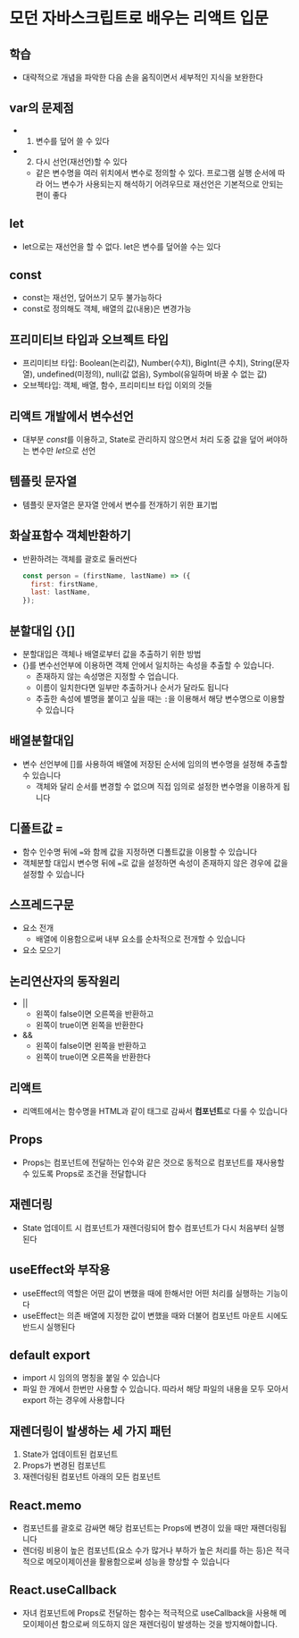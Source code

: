 # 모던 자바스크립트로 배우는 리액트 입문

## 학습

- 대략적으로 개념을 파악한 다음 손을 움직이면서 세부적인 지식을 보완한다

## var의 문제점

- 1. 변수를 덮어 쓸 수 있다
- 2. 다시 선언(재선언)할 수 있다
  - 같은 변수명을 여러 위치에서 변수로 정의할 수 있다. 프로그램 실행 순서에 따라 어느 변수가 사용되는지 해석하기 어려우므로 재선언은 기본적으로 안되는 편이 좋다

## let

- let으로는 재선언을 할 수 없다. let은 변수를 덮어쓸 수는 있다

## const

- const는 재선언, 덮어쓰기 모두 불가능하다
- const로 정의해도 객체, 배열의 값(내용)은 변경가능

## 프리미티브 타입과 오브젝트 타입

- 프리미티브 타입: Boolean(논리값), Number(수치), BigInt(큰 수치), String(문자열), undefined(미정의), null(값 없음), Symbol(유일하며 바꿀 수 없는 값)
- 오브젝타입: 객체, 배열, 함수, 프리미티브 타입 이외의 것들

## 리액트 개발에서 변수선언

- 대부분 *const*를 이용하고, State로 관리하지 않으면서 처리 도중 값을 덮어 써야하는 변수만 *let*으로 선언

## 템플릿 문자열

- 템플릿 문자열은 문자열 안에서 변수를 전개하기 위한 표기법

## 화살표함수 객체반환하기

- 반환하려는 객체를 괄호로 둘러싼다

  ```javascript
  const person = (firstName, lastName) => ({
    first: firstName,
    last: lastName,
  });
  ```

## 분할대입 {}[]

- 분할대입은 객체나 배열로부터 값을 추출하기 위한 방법
- {}를 변수선언부에 이용하면 객체 안에서 일치하는 속성을 추출할 수 있습니다.
  - 존재하지 않는 속성명은 지정할 수 업습니다.
  - 이름이 일치한다면 일부만 추출하거나 순서가 달라도 됩니다
  - 추출한 속성에 별명을 붙이고 싶을 때는 `:`을 이용해서 해당 변수명으로 이용할 수 있습니다

## 배열분할대입

- 변수 선언부에 []를 사용하여 배열에 저장된 순서에 임의의 변수명을 설정해 추출할 수 있습니다
  - 객체와 달리 순서를 변경할 수 없으며 직접 임의로 설정한 변수명을 이용하게 됩니다

## 디폴트값 =

- 함수 인수명 뒤에 `=`와 함께 값을 지정하면 디폴트값을 이용할 수 있습니다
- 객체분할 대입시 변수명 뒤에 `=`로 값을 설정하면 속성이 존재하지 않은 경우에 값을 설정할 수 있습니다

## 스프레드구문

- 요소 전개
  - 배열에 이용함으로써 내부 요소를 순차적으로 전개할 수 있습니다
- 요소 모으기

## 논리연산자의 동작원리

- ||
  - 왼쪽이 false이면 오른쪽을 반환하고
  - 왼쪽이 true이면 왼쪽을 반환한다
- &&
  - 왼쪽이 false이면 왼쪽을 반환하고
  - 왼쪽이 true이면 오른쪽을 반환한다

## 리액트

- 리액트에서는 함수명을 HTML과 같이 태그로 감싸서 **컴포넌트**로 다룰 수 있습니다

## Props

- Props는 컴포넌트에 전달하는 인수와 같은 것으로 동적으로 컴포넌트를 재사용할 수 있도록 Props로 조건을 전달합니다

## 재렌더링

- State 업데이트 시 컴포넌트가 재렌더링되어 함수 컴포넌트가 다시 처음부터 실행된다

## useEffect와 부작용

- useEffect의 역할은 어떤 값이 변했을 때에 한해서만 어떤 처리를 실행하는 기능이다
- useEffect는 의존 배열에 지정한 값이 변했을 때와 더불어 컴포넌트 마운트 시에도 반드시 실행된다

## default export

- import 시 임의의 명칭을 붙일 수 있습니다
- 파일 한 개에서 한번만 사용할 수 있습니다. 따라서 해당 파일의 내용을 모두 모아서 export 하는 경우에 사용합니다

## 재렌더링이 발생하는 세 가지 패턴

1. State가 업데이트된 컴포넌트
2. Props가 변경된 컴포넌트
3. 재렌더링된 컴포넌트 아래의 모든 컴포넌트

## React.memo

- 컴포넌트를 괄호로 감싸면 해당 컴포넌트는 Props에 변경이 있을 때만 재렌더링됩니다
- 렌더링 비용이 높은 컴포넌트(요소 수가 많거나 부하가 높은 처리를 하는 등)은 적극적으로 메모이제이션을 활용함으로써 성능을 향상할 수 있습니다

## React.useCallback

- 자녀 컴포넌트에 Props로 전달하는 함수는 적극적으로 useCallback을 사용해 메모이제이션 함으로써 의도하지 않은 재렌더링이 발생하는 것을 방지해야합니다.

